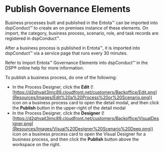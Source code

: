 # Publish Governance Elements

Business processes built and published in the Entota™ can be imported
into dspConduct™ to create an on premises instance of these elements. On
import, the category, business process, scenario, role, and task records
are registered in dspConduct™.

After a business process is published in Entota™, it is imported into
dspConduct™ via a service page that runs every 30 minutes.

Refer to Import Entota™ Governance Elements into dspConduct™ in the DSP®
online help for more information.

To publish a business process, do one of the following:

  - In the Process Designer, click the **Edit**
    (![https://d2qhvajt3imc89.cloudfront.net/customers/Backoffice/Edit.png](Resources/Images/Edit%20a%20Process%20or%20Scenario.png))
    icon on a business process card to open the detail modal, and then
    click the **Publish** button in the upper-right of the detail modal
  - In the Process Designer, click the **Designer**
    (![https://d2qhvajt3imc89.cloudfront.net/customers/Backoffice/VisualDesigner.png](Resources/Images/Visual%20Designer%20Scenario%20Deep.png))
    icon on a business process card to open the Visual Designer for a
    business process, and then click the **Publish** button above the
    workspace on the right.
